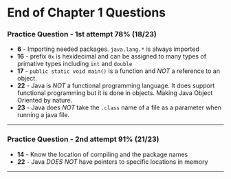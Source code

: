 # End of Chapter 1 Questions
### Practice Question - 1st attempt 78% (18/23)
- **6** - Importing needed packages. `java.lang.*` is always imported
- **16** - prefix `0x` is hexidecimal and can be assigned to many types of primative types including `int` and `double`
- **17** - `public static void main()` is a function and _NOT_ a reference to an object. 
- **22** - Java is _NOT_ a functional programming language. It does support functional programming but it is done in objects. Making Java Object Oriented by nature. 
- **23** - Java does _NOT_ take the `.class` name of a file as a parameter when running a java file. 

---

### Practice Question - 2nd attempt 91% (21/23)
- **14** - Know the location of compiling and the package names
- **22** - Java _DOES NOT_ have pointers to specific locations in memory

---
